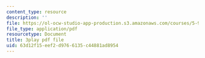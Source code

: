 ```yaml
---
content_type: resource
description: ''
file: https://ol-ocw-studio-app-production.s3.amazonaws.com/courses/5-95j-teaching-college-level-science-and-engineering-fall-2015/63d12f15eef2d9766135c44881ad8954_hGBNi4P9OfA.pdf
file_type: application/pdf
resourcetype: Document
title: 3play pdf file
uid: 63d12f15-eef2-d976-6135-c44881ad8954
---
```

